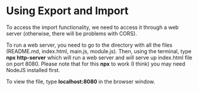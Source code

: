 # Using Export and Import
To access the import functionality, we need to access it through a web server (otherwise, there will be problems with CORS). 

To run a web server, you need to go to the directory with all the files (README.md, index.html, main.js, module.js). Then, using the terminal, type **npx http-server** which will run a web server and will serve up index.html file on port 8080. Please note that for this **npx** to work (I think) you may need NodeJS installed first.

To view the file, type **localhost:8080** in the browser window.